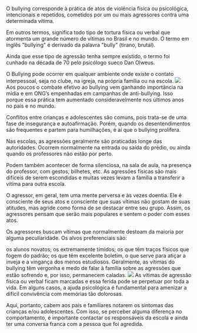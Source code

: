 O bullying corresponde à prática de atos de violência física ou psicológica, intencionais e repetidos, cometidos por um ou mais agressores contra uma determinada vítima.

Em outros termos, significa todo tipo de tortura física ou verbal que atormenta um grande número de vítimas no Brasil e no mundo. O termo em inglês "bullying" é derivado da palavra "bully" (tirano, brutal).

Ainda que esse tipo de agressão tenha sempre existido, o termo foi cunhado na década de 70 pelo psicólogo sueco Dan Olweus.

O Bullying pode ocorrer em qualquer ambiente onde existe o contato interpessoal, seja no clube, na igreja, na própria família ou na escola.
![](https://www.canva.com/design/DAFvLGsJX54/wW_asisTEaKe2_4ugBQOhQ/edit?utm_content=DAFvLGsJX54&utm_campaign=designshare&utm_medium=link2&utm_source=sharebutto)
Aos poucos o combate efetivo ao bullying vem ganhando importância na mídia e em ONG’s empenhadas em campanhas de anti-bullying. Isso porque essa prática tem aumentado consideravelmente nos últimos anos no país e no mundo.

Conflitos entre crianças e adolescentes são comuns, pois trata-se de uma fase de insegurança e autoafirmação. Porém, quando os desentendimentos são frequentes e partem para humilhações, é aí que o bullying prolifera.

Nas escolas, as agressões geralmente são praticadas longe das autoridades. Ocorrem normalmente na entrada ou saída do prédio, ou ainda quando os professores não estão por perto.

Podem também acontecer de forma silenciosa, na sala de aula, na presença do professor, com gestos, bilhetes, etc. As agressões físicas são mais difíceis de serem escondidas e muitas vezes levam a família a transferir a vítima para outra escola.

O agressor, em geral, tem uma mente perversa e às vezes doentia. Ele é consciente de seus atos e consciente que suas vítimas não gostam de suas atitudes, mas agride como forma de se destacar entre seu grupo. Assim, os agressores pensam que serão mais populares e sentem o poder com esses atos.

Os agressores buscam vítimas que normalmente destoam da maioria por alguma peculiaridade. Os alvos preferenciais são:

os alunos novatos;
os extremamente tímidos;
os que têm traços físicos que fogem do padrão;
os que têm excelente boletim, o que serve para atiçar a inveja e a vingança dos menos estudiosos.
Geralmente, as vítimas do bullying têm vergonha e medo de falar à família sobre as agressões que estão sofrendo e, por isso, permanecem caladas.
![](https://www.canva.com/design/DAFvLGsJX54/Gu7iUX6UPui89hUXY_GzFA/view?utm_content=DAFvLGsJX54&utm_campaign=designshare&utm_medium=link&utm_source=editor)
As vítimas de agressão física ou verbal ficam marcadas e essa ferida pode se perpetuar por toda a vida. Em alguns casos, a ajuda psicológica é fundamental para amenizar a difícil convivência com memórias tão dolorosas.

Aqui, portanto, cabem aos pais e familiares notarem os sintomas das crianças e/ou adolescentes. Com isso, se perceber alguma diferença no comportamento, é importante contactar os responsáveis da escola e ainda ter uma conversa franca com a pessoa que foi agredida.


